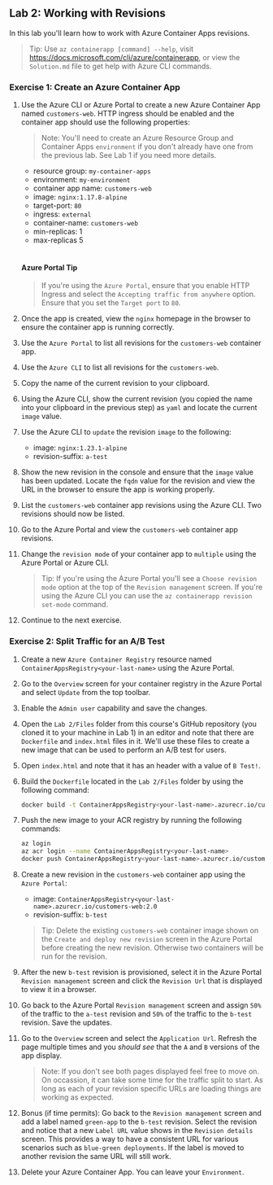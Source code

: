 ## Lab 2: Working with Revisions

In this lab you'll learn how to work with Azure Container Apps revisions.

> Tip: Use `az containerapp [command] --help`, visit https://docs.microsoft.com/cli/azure/containerapp, or view the `Solution.md` file to get help with Azure CLI commands.

### Exercise 1: Create an Azure Container App
 
1. Use the Azure CLI or Azure Portal to create a new Azure Container App named `customers-web`. HTTP ingress should be enabled and the container app should use the following properties:

    > Note: You'll need to create an Azure Resource Group and Container Apps `environment` if you don't already have one from the previous lab. See Lab 1 if you need more details.

    - resource group: `my-container-apps`
    - environment: `my-environment`
    - container app name: `customers-web`
    - image: `nginx:1.17.8-alpine`
    - target-port: `80`
    - ingress: `external`
    - container-name: `customers-web`
    - min-replicas: 1 
    - max-replicas 5

    <br />

    #### Azure Portal Tip

    > If you're using the `Azure Portal`, ensure that you enable HTTP Ingress and select the `Accepting traffic from anywhere` option. Ensure that you set the `Target port` to `80`.

1. Once the app is created, view the `nginx` homepage in the browser to ensure the container app is running correctly.

1. Use the `Azure Portal` to list all revisions for the `customers-web` container app.

1. Use the `Azure CLI` to list all revisions for the `customers-web`. 

1. Copy the name of the current revision to your clipboard.

1. Using the Azure CLI, show the current revision (you copied the name into your clipboard in the previous step) as `yaml` and locate the current `image` value.

1. Use the Azure CLI to `update` the revision `image` to the following:

    - image: `nginx:1.23.1-alpine`
    - revision-suffix: `a-test`

1. Show the new revision in the console and ensure that the `image` value has been updated. Locate the `fqdn` value for the revision and view the URL in the browser to ensure the app is working properly.

1. List the `customers-web` container app revisions using the Azure CLI. Two revisions should now be listed.

1. Go to the Azure Portal and view the `customers-web` container app revisions.

1. Change the `revision mode` of your container app to `multiple` using the Azure Portal or Azure CLI.

    > Tip: If you're using the Azure Portal you'll see a `Choose revision mode` option at the top of the `Revision management` screen. If you're using the Azure CLI you can use the `az containerapp revision set-mode` command.

1. Continue to the next exercise.

### Exercise 2: Split Traffic for an A/B Test

1. Create a new `Azure Container Registry` resource named `ContainerAppsRegistry<your-last-name>` using the Azure Portal. 

1. Go to the `Overview` screen for your container registry in the Azure Portal and select `Update` from the top toolbar. 

1. Enable the `Admin user` capability and save the changes.

1. Open the `Lab 2/Files` folder from this course's GitHub repository (you cloned it to your machine in Lab 1) in an editor and note that there are `Dockerfile` and `index.html` files in it. We'll use these files to create a new image that can be used to perform an A/B test for users.

1. Open `index.html` and note that it has an header with a value of `B Test!`.

1. Build the `Dockerfile` located in the `Lab 2/Files` folder by using the following command:

    ```bash
    docker build -t ContainerAppsRegistry<your-last-name>.azurecr.io/customers-web:2.0 .
    ```

1. Push the new image to your ACR registry by running the following commands:

    ```bash
    az login
    az acr login --name ContainerAppsRegistry<your-last-name>
    docker push ContainerAppsRegistry<your-last-name>.azurecr.io/customers-web:2.0
    ```

1. Create a new revision in the `customers-web` container app using the `Azure Portal`:

    - image: `ContainerAppsRegistry<your-last-name>.azurecr.io/customers-web:2.0`
    - revision-suffix: `b-test`

    > Tip: Delete the existing `customers-web` container image shown on the `Create and deploy new revision` screen in the Azure Portal before creating the new revision. Otherwise two containers will be run for the revision.

1. After the new `b-test` revision is provisioned, select it in the Azure Portal `Revision management` screen and click the `Revision Url` that is displayed to view it in a browser.

1. Go back to the Azure Portal `Revision management` screen and assign `50%` of the traffic to the `a-test` revision and `50%` of the traffic to the `b-test` revision. Save the updates.

1. Go to the `Overview` screen and select the `Application Url`. Refresh the page multiple times and you *should see* that the `A` and `B` versions of the app display. 

    > Note: If you don't see both pages displayed feel free to move on. On occassion, it can take some time for the traffic split to start. As long as each of your revision specific URLs are loading things are working as expected.

1. Bonus (if time permits): Go back to the `Revision management` screen and add a label named `green-app` to the `b-test` revision. Select the revision and notice that a new `Label URL` value shows in the `Revision details` screen. This provides a way to have a consistent URL for various scenarios such as `blue-green deployments`. If the label is moved to another revision the same URL will still work.

1. Delete your Azure Container App. You can leave your `Environment`.
